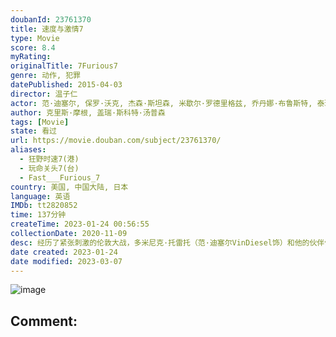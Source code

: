 ```yaml
---
doubanId: 23761370
title: 速度与激情7
type: Movie
score: 8.4
myRating: 
originalTitle: 7Furious7
genre: 动作, 犯罪
datePublished: 2015-04-03
director: 温子仁
actor: 范·迪塞尔, 保罗·沃克, 杰森·斯坦森, 米歇尔·罗德里格兹, 乔丹娜·布鲁斯特, 泰瑞斯·吉布森, 卢达·克里斯, 道恩·强森, 卢卡斯·布莱克, 库尔特·拉塞尔, 娜塔莉·伊曼纽尔, 埃尔莎·帕塔奇, 盖尔·加朵, 约翰·布罗特顿, 卢克·伊万斯, 托尼·贾, 杰曼·翰苏, 诺尔·古格雷米, 阿里·法扎勒, 姜成镐, 龙达·鲁西, 伊吉·阿德利亚, 乔恩·李·布罗迪, 查理·普斯, 萨拉·米博·孙, 乔赛琳·唐娜休, 布里特妮·阿尔格, 宝娃, 卡莉·普雷斯科特, 斯蒂芬·考特尔, 托娜塔·摩根, 安娜·科尔韦尔, 阿莉莎·威尼斯, 柯迪·沃克, 罗伯特·普拉尔戈, 切尔西·佩雷拉, 凯瑟琳陈, 布莱恩·马霍尼, 法希姆·纳吉, 若泽·阿布利尔, 贾内尔·伊斯拉斯, 瑞贝卡·莱伊
author: 克里斯·摩根, 盖瑞·斯科特·汤普森
tags: [Movie]
state: 看过
url: https://movie.douban.com/subject/23761370/
aliases:
  - 狂野时速7(港)
  - 玩命关头7(台)
  - Fast___Furious_7
country: 美国, 中国大陆, 日本
language: 英语
IMDb: tt2820852
time: 137分钟
createTime: 2023-01-24 00:56:55
collectionDate: 2020-11-09
desc: 经历了紧张刺激的伦敦大战，多米尼克·托雷托（范·迪塞尔VinDiesel饰）和他的伙伴们重新回归平静的生活，但是江湖的恩恩怨怨却决不允许他们轻易抽身而去。棘手的死对头欧文·肖瘫在医院，不得动弹，...
date created: 2023-01-24
date modified: 2023-03-07
---
```


![image](p2233706697.jpg)

Comment:
---

